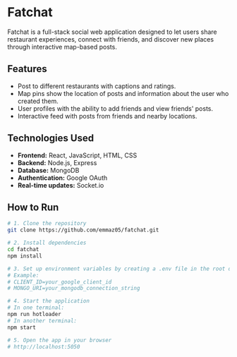 # Fatchat

Fatchat is a full-stack social web application designed to let users share restaurant experiences, connect with friends, and discover new places through interactive map-based posts.

## Features
- Post to different restaurants with captions and ratings.
- Map pins show the location of posts and information about the user who created them.
- User profiles with the ability to add friends and view friends' posts.
- Interactive feed with posts from friends and nearby locations.

## Technologies Used
- **Frontend:** React, JavaScript, HTML, CSS
- **Backend:** Node.js, Express
- **Database:** MongoDB
- **Authentication:** Google OAuth
- **Real-time updates:** Socket.io

## How to Run

```bash
# 1. Clone the repository
git clone https://github.com/emmaz05/fatchat.git

# 2. Install dependencies
cd fatchat
npm install

# 3. Set up environment variables by creating a .env file in the root directory
# Example:
# CLIENT_ID=your_google_client_id
# MONGO_URI=your_mongodb_connection_string

# 4. Start the application
# In one terminal:
npm run hotloader
# In another terminal:
npm start

# 5. Open the app in your browser
# http://localhost:5050

